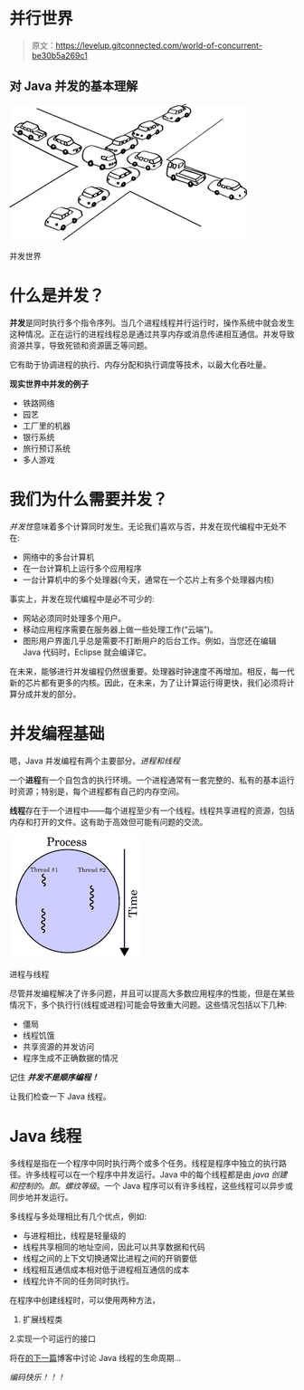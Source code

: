 # 并行世界

> 原文：<https://levelup.gitconnected.com/world-of-concurrent-be30b5a269c1>

## 对 Java 并发的基本理解

![](img/4a79bfdb4faea965ba49e0088ec42849.png)

并发世界

# **什么是并发？**

**并发**是同时执行多个指令序列。当几个进程线程并行运行时，操作系统中就会发生这种情况。正在运行的进程线程总是通过共享内存或消息传递相互通信。并发导致资源共享，导致死锁和资源匮乏等问题。

它有助于协调进程的执行、内存分配和执行调度等技术，以最大化吞吐量。

**现实世界中并发的例子**

*   铁路网络
*   园艺
*   工厂里的机器
*   银行系统
*   旅行预订系统
*   多人游戏

# 我们为什么需要并发？

*并发性*意味着多个计算同时发生。无论我们喜欢与否，并发在现代编程中无处不在:

*   网络中的多台计算机
*   在一台计算机上运行多个应用程序
*   一台计算机中的多个处理器(今天，通常在一个芯片上有多个处理器内核)

事实上，并发在现代编程中是必不可少的:

*   网站必须同时处理多个用户。
*   移动应用程序需要在服务器上做一些处理工作(“云端”)。
*   图形用户界面几乎总是需要不打断用户的后台工作。例如，当您还在编辑 Java 代码时，Eclipse 就会编译它。

在未来，能够进行并发编程仍然很重要。处理器时钟速度不再增加。相反，每一代新的芯片都有更多的内核。因此，在未来，为了让计算运行得更快，我们必须将计算分成并发的部分。

# 并发编程基础

嗯，Java 并发编程有两个主要部分。*进程和线程*

一个**进程**有一个自包含的执行环境。一个进程通常有一套完整的、私有的基本运行时资源；特别是，每个进程都有自己的内存空间。

**线程**存在于一个进程中——每个进程至少有一个线程。线程共享进程的资源，包括内存和打开的文件。这有助于高效但可能有问题的交流。

![](img/1caa1b1ed3cd025b2d8710b3185e3579.png)

进程与线程

尽管并发编程解决了许多问题，并且可以提高大多数应用程序的性能，但是在某些情况下，多个执行行(线程或进程)可能会导致重大问题。这些情况包括以下几种:

*   僵局
*   线程饥饿
*   共享资源的并发访问
*   程序生成不正确数据的情况

记住 ***并发不是顺序编程！***

让我们检查一下 Java 线程。

# Java 线程

多线程是指在一个程序中同时执行两个或多个任务。线程是程序中独立的执行路径。许多线程可以在一个程序中并发运行。Java 中的每个线程都是由 *java 创建和控制的。郎。螺纹等级*。一个 Java 程序可以有许多线程，这些线程可以异步或同步地并发运行。

多线程与多处理相比有几个优点，例如:

*   与进程相比，线程是轻量级的
*   线程共享相同的地址空间，因此可以共享数据和代码
*   线程之间的上下文切换通常比进程之间的开销要低
*   线程相互通信成本相对低于进程相互通信的成本
*   线程允许不同的任务同时执行。

在程序中创建线程时，可以使用两种方法，

1.  扩展线程类

2.实现一个可运行的接口

将在[的下一篇](/states-of-thread-in-java-6f7bc1c628b9)博客中讨论 Java 线程的生命周期…

*编码快乐！！！*